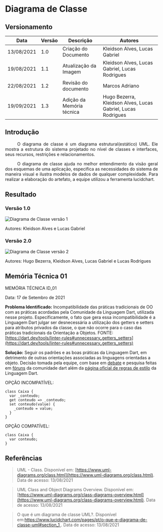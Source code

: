 
# Diagrama de Classe

## Versionamento
| Data | Versão | Descrição | Autores |
| -------- | -------- | -------- | ---|
|   13/08/2021   |  1.0    |  Criação do Documento    | Kleidson Alves, Lucas Gabriel
| 19/08/2021 | 1.1 | Atualização da Imagem | Kleidson Alves, Lucas Gabriel, Lucas Rodrigues
| 22/08/2021 | 1.2 | Revisão do documento | Marcos Adriano
| 19/09/2021 | 1.3 | Adição da Memória técnica | Hugo Bezerra, Kleidson Alves, Lucas Gabriel, Lucas Rodrigues 

## Introdução
<div style="text-indent: 40px; text-align: justify">
<p>
O diagrama de classe é um diagrama estrutural(estático) UML. Ele mostra a estrutura do sistema projetado no nível de classes e interfaces, seus recursos, restrições e relacionamentos.
</p>
<p>
O diagrama de classe ajuda no melhor entendimento da visão geral dos esquemas de uma aplicação, especifica as necessidades do sistema de maneira visual e ilustra modelos de dados de qualquer complexidade. Para realizar a elaboração do artefato, a equipe utilizou a ferramenta lucidchart.
</p>
</div>

## Resultado

### Versão 1.0

![Diagrama de Classe versão 1](https://i.imgur.com/VDlHHIl.png)

<p>Autores: Kleidson Alves e Lucas Gabriel</p>

### Versão 2.0

![Diagrama de Classe versão 2](https://i.imgur.com/Sy8te4n.png)

<p>Autores: Hugo Bezerra, Kleidson Alves, Lucas Gabriel e Lucas Rodrigues</p>

## Memória Técnica 01
MEMÓRIA TÉCNICA ID_01

Data: 17 de Setembro de 2021

**Problema Identificado:** 
Incompatibilidade das práticas tradicionais de OO com as práticas acordadas pela Comunidade da Linguagem Dart, utilizada nesse projeto.
Especificamente, o fato que gera essa incompatibilidade é a Linguagem Dart julgar ser desnecessária a utilização dos getters e setters para atributos privados da classe,  o que não ocorre para o caso das práticas tradicionais da Orientação a Objetos.
FONTE: [https://dart.dev/tools/linter-rules#unnecessary_getters_setters](https://dart.dev/tools/linter-rules#unnecessary_getters_setters)

**Solução:** 
Seguir os padrões e as boas práticas da Linguagem Dart, em detrimento de outras orientações associadas as linguagens orientadas a objeto.
Decisão tomada pela equipe, com base em [debate](https://i.imgur.com/tsUMTew.png) e pesquisa feitas em [fóruns](https://stackoverflow.com/questions/61720221/why-should-i-avoid-wrapping-fields-in-getters-and-setters) da comunidade dart além da [página oficial de regras de estilo](https://dart.dev/tools/linter-rules#unnecessary_getters_setters) da Linguagem Dart.

OPÇÃO INCOMPATÍVEL:

    class Caixa {
      var _conteudo;
      get conteudo => _conteudo;
      set conteudo(value) {
        _conteudo = value;
      }
    }


OPÇÃO COMPATÍVEL:

    class Caixa {
      var conteudo;
    }



## Referências
> UML - Class. Disponível em: [https://www.uml-diagrams.org/class.html](https://www.uml-diagrams.org/class.html). Data de acesso: 13/08/2021

> UML Class and Object Diagrams Overview. Disponível em:[https://www.uml-diagrams.org/class-diagrams-overview.html](https://www.uml-diagrams.org/class-diagrams-overview.html). Data de acesso: 13/08/2021


> O que é um diagrama de classe UML?. Disponível em:[https://www.lucidchart.com/pages/pt/o-que-e-diagrama-de-classe-uml#section_1
](https://www.lucidchart.com/pages/pt/o-que-e-diagrama-de-classe-uml#section_1). Data de acesso: 13/08/2021